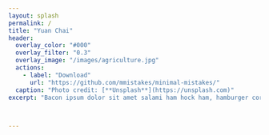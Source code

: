 ```yaml
---
layout: splash
permalink: /
title: "Yuan Chai"
header:
  overlay_color: "#000"
  overlay_filter: "0.3"
  overlay_image: "/images/agriculture.jpg"
  actions:
    - label: "Download"
      url: "https://github.com/mmistakes/minimal-mistakes/"
  caption: "Photo credit: [**Unsplash**](https://unsplash.com)"
excerpt: "Bacon ipsum dolor sit amet salami ham hock ham, hamburger corned beef short ribs kielbasa biltong t-bone drumstick tri-tip tail sirloin pork chop. [Button](https://github.com/mmistakes/minimal-mistakes/){: .btn .btn--primary}"


  
---
```

